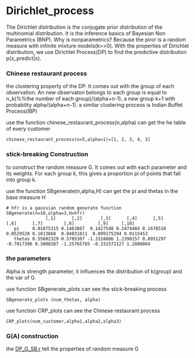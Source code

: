# Dirichlet_process

The Dirichlet distribution is the conjugate prior distribution of the multinomial distribution. 
It is the inference basics of Bayesian Non Parametrics (BNP). 
Why is nonparametrics? 
Because the piror is a random measure with infinite mixture models(k>>0).
With the properties of Dirichlet distribution, we use Dirichlet Process(DP) to find the predictive distribution p(x_predict|x).

### Chinese restaurant process
the clustering property of the DP. It comes out with the group of each observation. 
An new observaton belongs to each group is equal to n_k(%%the number of each group)/(alpha+n-1), a new group k+1 with probability alpha/(alpha+n-1).
a similar clustering process is Indian Buffet Process(IBP)

use the function chinese_restaurant_process(n,alpha) can get the he table of every customer 

```
chinese_restaurant_process(n=5,alpha=1)=[1, 2, 3, 4, 3]
```


### stick-breaking Construction
to construct the random measure G. It comes out with each parameter and its weights.
For each group k, this gives a proportion pi of points that fall into group k.

use the function SBgenerate(n,alpha,H) can get the pi and thetas in the base measure H

```
# hfr is a gaussian random generate function
SBgenerate(n=10,alpha=3,H=hfr)
               [,1]      [,2]       [,3]      [,4]      [,5]       [,6]      [,7]        [,8]         [,9]     [,10]
   pi     0.01875315 0.1463867  0.1427548 0.2474484 0.1678510  0.0529528 0.1013868  0.04031811  0.009175294 0.0115453
   thetas 0.55602329 0.5705367 -1.3318886 1.2398157 0.8951297 -0.7017396 0.3008387 -1.25765785 -0.231572127 1.2880064
```


### the parameters 
Alpha is strength parameter, it influences the distribution of k(group) and the var of G. 

use function SBgenerate_plots can see the stick-breaking process

```
SBgenerate_plots (num_thetas, alpha)
```
use function CRP_plots can see the Chinese restaurant process
```
CRP_plots(num_customer,alpha1,alpha2,alpha3)
```

### G(A) construction
the [DP_G_SB.r](DP_G_SB.r) tell the properties of random measure G

